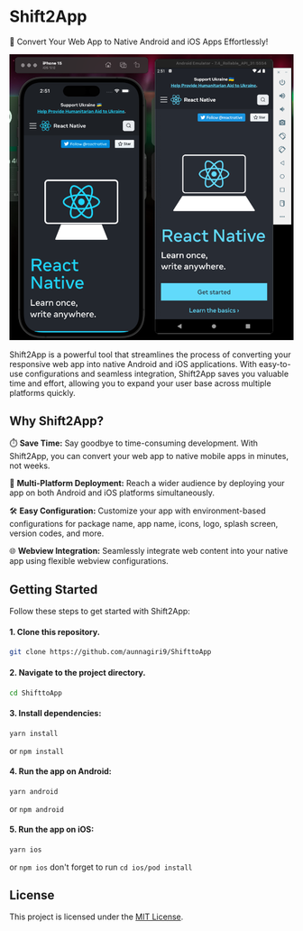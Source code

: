 # Shift2App

🚀 Convert Your Web App to Native Android and iOS Apps Effortlessly!

<div align="center">
  <img src="./img/screenshot.png" alt="Shift2App screenshot" width="800">
</div>

Shift2App is a powerful tool that streamlines the process of converting your responsive web app into native Android and iOS applications. With easy-to-use configurations and seamless integration, Shift2App saves you valuable time and effort, allowing you to expand your user base across multiple platforms quickly.

## Why Shift2App?

⏱️ **Save Time:** Say goodbye to time-consuming development. With Shift2App, you can convert your web app to native mobile apps in minutes, not weeks.

📱 **Multi-Platform Deployment:** Reach a wider audience by deploying your app on both Android and iOS platforms simultaneously.

🛠️ **Easy Configuration:** Customize your app with environment-based configurations for package name, app name, icons, logo, splash screen, version codes, and more.

🌐 **Webview Integration:** Seamlessly integrate web content into your native app using flexible webview configurations.

## Getting Started

Follow these steps to get started with Shift2App:

#### 1. Clone this repository.

```bash
git clone https://github.com/aunnagiri9/ShifttoApp
```

#### 2. Navigate to the project directory.

```bash
cd ShifttoApp
```

#### 3. Install dependencies:

```bash
yarn install
```

or `npm install`

#### 4. Run the app on Android:

```bash
yarn android
```

or `npm android`

#### 5. Run the app on iOS:

```bash
yarn ios
```

or `npm ios` don't forget to run `cd ios/pod install`

## License

This project is licensed under the [MIT License](LICENSE).
